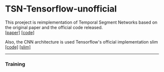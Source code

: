 # TSN-Tensorflow-unofficial
This proeject is reimplementation of Temporal Segment Networks based on the original paper and the official code released.  
[[paper]](http://wanglimin.github.io/papers/WangXWQLTV_ECCV16.pdf)
[[code]](https://github.com/yjxiong/temporal-segment-networks)  

Also, the CNN architecture is used Tensorflow's official implementation slim 
[[code]](https://github.com/tensorflow/tensorflow/tree/master/tensorflow/contrib/slim/python/slim/nets)
[[slim]](https://github.com/tensorflow/tensorflow/blob/master/tensorflow/contrib/slim/python/slim/learning.py)
***
### Training
